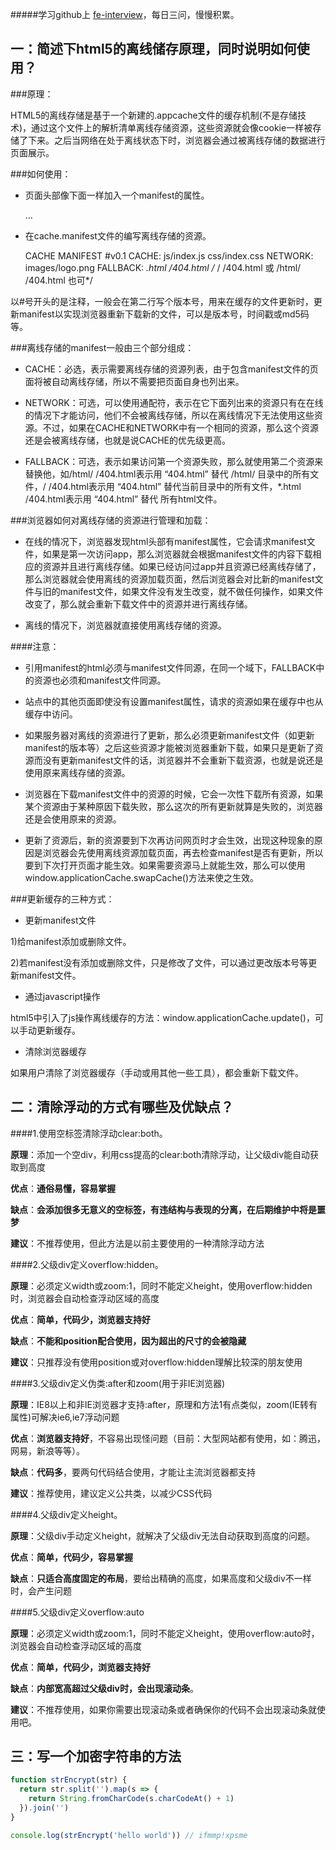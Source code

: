 #####学习github上 [fe-interview](https://github.com/haizlin/fe-interview)，每日三问，慢慢积累。



## 一：简述下html5的离线储存原理，同时说明如何使用？

###原理：

HTML5的离线存储是基于一个新建的.appcache文件的缓存机制(不是存储技术)，通过这个文件上的解析清单离线存储资源，这些资源就会像cookie一样被存储了下来。之后当网络在处于离线状态下时，浏览器会通过被离线存储的数据进行页面展示。

###如何使用：

- 页面头部像下面一样加入一个manifest的属性。

    <!DOCTYPE HTML>
    <html manifest = "cache.manifest">
    	...
    </html>

- 在cache.manifest文件的编写离线存储的资源。

    CACHE MANIFEST
        	#v0.1
        	CACHE:
       	 		js/index.js
        		css/index.css
        	NETWORK:
        		images/logo.png
        	FALLBACK:
        		*.html /404.html /* / /404.html 或 /html/ /404.html 也可*/

以#号开头的是注释，一般会在第二行写个版本号，用来在缓存的文件更新时，更新manifest以实现浏览器重新下载新的文件，可以是版本号，时间戳或md5码等。

###离线存储的manifest一般由三个部分组成：

- CACHE：必选，表示需要离线存储的资源列表，由于包含manifest文件的页面将被自动离线存储，所以不需要把页面自身也列出来。

- NETWORK：可选，可以使用通配符，表示在它下面列出来的资源只有在在线的情况下才能访问，他们不会被离线存储，所以在离线情况下无法使用这些资源。不过，如果在CACHE和NETWORK中有一个相同的资源，那么这个资源还是会被离线存储，也就是说CACHE的优先级更高。

- FALLBACK：可选，表示如果访问第一个资源失败，那么就使用第二个资源来替换他，如/html/ /404.html表示用 “404.html” 替代 /html/ 目录中的所有文件，/ /404.html表示用 “404.html” 替代当前目录中的所有文件，*.html /404.html表示用 “404.html” 替代 所有html文件。 

###浏览器如何对离线存储的资源进行管理和加载：

- 在线的情况下，浏览器发现html头部有manifest属性，它会请求manifest文件，如果是第一次访问app，那么浏览器就会根据manifest文件的内容下载相应的资源并且进行离线存储。如果已经访问过app并且资源已经离线存储了，那么浏览器就会使用离线的资源加载页面，然后浏览器会对比新的manifest文件与旧的manifest文件，如果文件没有发生改变，就不做任何操作，如果文件改变了，那么就会重新下载文件中的资源并进行离线存储。

- 离线的情况下，浏览器就直接使用离线存储的资源。

####注意：

- 引用manifest的html必须与manifest文件同源，在同一个域下，FALLBACK中的资源也必须和manifest文件同源。

- 站点中的其他页面即使没有设置manifest属性，请求的资源如果在缓存中也从缓存中访问。

- 如果服务器对离线的资源进行了更新，那么必须更新manifest文件（如更新manifest的版本等）之后这些资源才能被浏览器重新下载，如果只是更新了资源而没有更新manifest文件的话，浏览器并不会重新下载资源，也就是说还是使用原来离线存储的资源。

- 浏览器在下载manifest文件中的资源的时候，它会一次性下载所有资源，如果某个资源由于某种原因下载失败，那么这次的所有更新就算是失败的，浏览器还是会使用原来的资源。

- 更新了资源后，新的资源要到下次再访问网页时才会生效，出现这种现象的原因是浏览器会先使用离线资源加载页面，再去检查manifest是否有更新，所以要到下次打开页面才能生效。如果需要资源马上就能生效，那么可以使用window.applicationCache.swapCache()方法来使之生效。

###更新缓存的三种方式：

- 更新manifest文件

1)给manifest添加或删除文件。

2)若manifest没有添加或删除文件，只是修改了文件，可以通过更改版本号等更新manifest文件。

- 通过javascript操作

html5中引入了js操作离线缓存的方法：window.applicationCache.update()，可以手动更新缓存。

- 清除浏览器缓存

如果用户清除了浏览器缓存（手动或用其他一些工具），都会重新下载文件。



## 二：清除浮动的方式有哪些及优缺点？

####1.使用空标签清除浮动clear:both。

**原理**：添加一个空div，利用css提高的clear:both清除浮动，让父级div能自动获取到高度

**优点**：**通俗易懂，容易掌握**

**缺点**：**会添加很多无意义的空标签，有违结构与表现的分离，在后期维护中将是噩梦**

**建议**：不推荐使用，但此方法是以前主要使用的一种清除浮动方法

####2.父级div定义overflow:hidden。

**原理**：必须定义width或zoom:1，同时不能定义height，使用overflow:hidden时，浏览器会自动检查浮动区域的高度

**优点**：**简单，代码少，浏览器支持好**

**缺点**：**不能和position配合使用，因为超出的尺寸的会被隐藏**

**建议**：只推荐没有使用position或对overflow:hidden理解比较深的朋友使用

####3.父级div定义伪类:after和zoom(用于非IE浏览器)

**原理**：IE8以上和非IE浏览器才支持:after，原理和方法1有点类似，zoom(IE转有属性)可解决ie6,ie7浮动问题

**优点**：**浏览器支持好**，不容易出现怪问题（目前：大型网站都有使用，如：腾迅，网易，新浪等等）。

**缺点**：**代码多**，要两句代码结合使用，才能让主流浏览器都支持

**建议**：推荐使用，建议定义公共类，以减少CSS代码

####4.父级div定义height。

**原理**：父级div手动定义height，就解决了父级div无法自动获取到高度的问题。

**优点**：**简单，代码少，容易掌握**

**缺点**：**只适合高度固定的布局**，要给出精确的高度，如果高度和父级div不一样时，会产生问题

####5.父级div定义overflow:auto

**原理**：必须定义width或zoom:1，同时不能定义height，使用overflow:auto时，浏览器会自动检查浮动区域的高度

**优点**：**简单，代码少，浏览器支持好**

**缺点**：**内部宽高超过父级div时，会出现滚动条**。

**建议**：不推荐使用，如果你需要出现滚动条或者确保你的代码不会出现滚动条就使用吧。



## 三：写一个加密字符串的方法

```js
function strEncrypt(str) {
  return str.split('').map(s => {
    return String.fromCharCode(s.charCodeAt() + 1)
  }).join('')
}

console.log(strEncrypt('hello world')) // ifmmp!xpsme
```

